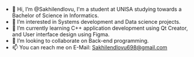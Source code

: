 - 👋 Hi, I’m @Sakhilendlovu, I'm a student at UNISA studying towards a Bachelor of Science in Informatics.
- 👀 I’m interested in Systems development and Data science projects.
- 🌱 I’m currently learning C++ application development using Qt Creator, and User interface design using Figma.
- 💞️ I’m looking to collaborate on Back-end programming. 
- 📫 You can reach me on E-Mail: Sakhilendlovu698@gmail.com

<!---
Sakhilendlovu/Sakhilendlovu is a ✨ special ✨ repository because its `README.md` (this file) appears on your GitHub profile.
You can click the Preview link to take a look at your changes.
--->
